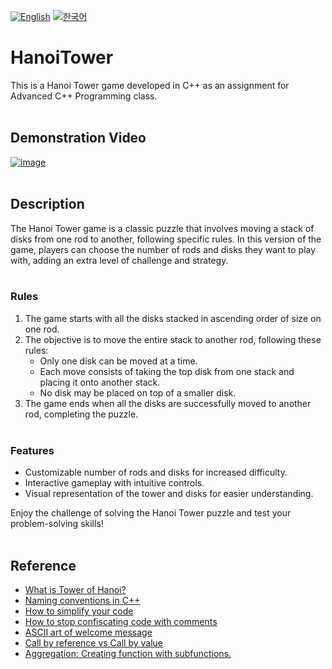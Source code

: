 [![English](https://img.shields.io/badge/lang-English-blue.svg)](https://github.com/juho-creator/HanoiTower/blob/main/README.md)
[![한국어](https://img.shields.io/badge/lang-한국어-red.svg)](https://github.com/juho-creator/HanoiTower/blob/main/README.KR.md)

# HanoiTower
This is a Hanoi Tower game developed in C++ as an assignment for Advanced C++ Programming class.
</br></br>


## Demonstration Video
[![image](https://github.com/juho-creator/HanoiTower/assets/72856990/8931fa43-294e-491f-a8b0-16a05a21b6f2)
](https://www.youtube.com/watch?v=CoiyGsFQT0E
)
</br></br>


## Description

The Hanoi Tower game is a classic puzzle that involves moving a stack of disks from one rod to another, following specific rules. In this version of the game, players can choose the number of rods and disks they want to play with, adding an extra level of challenge and strategy.
</br></br>


### Rules
1. The game starts with all the disks stacked in ascending order of size on one rod.
2. The objective is to move the entire stack to another rod, following these rules:
   - Only one disk can be moved at a time.
   - Each move consists of taking the top disk from one stack and placing it onto another stack.
   - No disk may be placed on top of a smaller disk.
3. The game ends when all the disks are successfully moved to another rod, completing the puzzle.
</br></br>


### Features
- Customizable number of rods and disks for increased difficulty.
- Interactive gameplay with intuitive controls.
- Visual representation of the tower and disks for easier understanding.

Enjoy the challenge of solving the Hanoi Tower puzzle and test your problem-solving skills!
</br></br>


## Reference
- [What is Tower of Hanoi?](https://en.wikipedia.org/wiki/Tower_of_Hanoi)
- [Naming conventions in C++](https://www.geeksforgeeks.org/naming-convention-in-c/)
- [How to simplify your code](https://www.youtube.com/watch?v=CFRhGnuXG-4)
- [How to stop confiscating code with comments](https://www.youtube.com/watch?v=Bf7vDBBOBUA)
- [ASCII art of welcome message](https://patorjk.com/software/taag/#p=display&f=Varsity&t=WELCOME%20%0A%20%20%20%20%20%20%20%20%20%20%20%20%20%20%20%20%20%20%20%20%20%20%20%20%20%20%20%20%20%20%20TO%0ATOWER%20%20%20%20OF%20%20%20HANOI)
- [Call by reference vs Call by value](https://www.geeksforgeeks.org/difference-between-call-by-value-and-call-by-reference/)
- [Aggregation: Creating function with subfunctions.](https://www.geeksforgeeks.org/association-composition-aggregation-java/)

